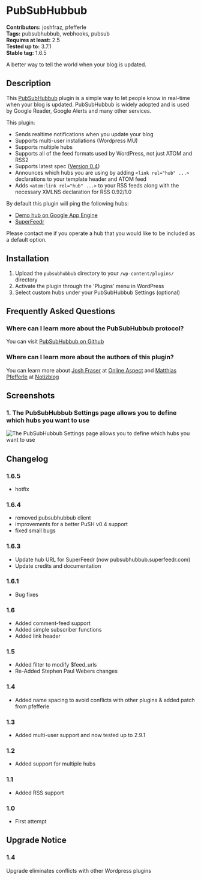 # PubSubHubbub #
**Contributors:** joshfraz, pfefferle  
**Tags:** pubsubhubbub, webhooks, pubsub  
**Requires at least:** 2.5  
**Tested up to:** 3.7.1  
**Stable tag:** 1.6.5  

A better way to tell the world when your blog is updated.

## Description ##

This [PubSubHubbub](https://github.com/pubsubhubbub/ "PubSubHubbub") plugin is a simple way to let people know in real-time when your blog is updated.  PubSubHubbub is widely adopted and is used by Google Reader, Google Alerts and many other services.

This plugin:

* Sends realtime notifications when you update your blog
* Supports multi-user installations (Wordpress MU)
* Supports multiple hubs
* Supports all of the feed formats used by WordPress, not just ATOM and RSS2
* Supports latest spec ([Version 0.4](http://pubsubhubbub.github.io/PubSubHubbub/pubsubhubbub-core-0.4.html))
* Announces which hubs you are using by adding `<link rel="hub" ...>` declarations to your template header and ATOM feed
* Adds `<atom:link rel="hub" ...>` to your RSS feeds along with the necessary XMLNS declaration for RSS 0.92/1.0

By default this plugin will ping the following hubs:

* [Demo hub on Google App Engine](http://pubsubhubbub.appspot.com "Demo hub on Google App Engine")
* [SuperFeedr](http://pubsubhubbub.superfeedr.com "SuperFeedr")

Please contact me if you operate a hub that you would like to be included as a default option.

## Installation ##

1. Upload the `pubsubhubbub` directory to your `/wp-content/plugins/` directory
2. Activate the plugin through the 'Plugins' menu in WordPress
3. Select custom hubs under your PubSubHubbub Settings (optional)

## Frequently Asked Questions ##

### Where can I learn more about the PubSubHubbub protocol? ###

You can visit [PubSubHubbub on Github](https://github.com/pubsubhubbub/ "PubSubHubbub on Github")

### Where can I learn more about the authors of this plugin? ###

You can learn more about [Josh Fraser](http://www.joshfraser.com "Josh Fraser") at [Online Aspect](http://www.onlineaspect.com "Online Aspect")
and [Matthias Pfefferle](http://pfefferle.org "Matthias Pfefferle") at [Notizblog](http://notizblog.org/ "Notizblog")

## Screenshots ##

### 1. The PubSubHubbub Settings page allows you to define which hubs you want to use ###
![The PubSubHubbub Settings page allows you to define which hubs you want to use](http://s.wordpress.org/extend/plugins/pubsubhubbub/screenshot-1.png)


## Changelog ##

### 1.6.5 ###
* hotfix

### 1.6.4 ###
* removed pubsubhubbub client
* improvements for a better PuSH v0.4 support
* fixed small bugs

### 1.6.3 ###
* Update hub URL for SuperFeedr (now pubsubhubbub.superfeedr.com)
* Update credits and documentation

### 1.6.1 ###
* Bug fixes

### 1.6 ###
* Added comment-feed support
* Added simple subscriber functions
* Added link header

### 1.5 ###
* Added filter to modify $feed_urls
* Re-Added Stephen Paul Webers changes

### 1.4 ###
* Added name spacing to avoid conflicts with other plugins & added patch from pfefferle

### 1.3 ###
* Added multi-user support and now tested up to 2.9.1

### 1.2 ###
* Added support for multiple hubs

### 1.1 ###
* Added RSS support

### 1.0 ###
* First attempt

## Upgrade Notice ##

### 1.4 ###
Upgrade eliminates conflicts with other Wordpress plugins

